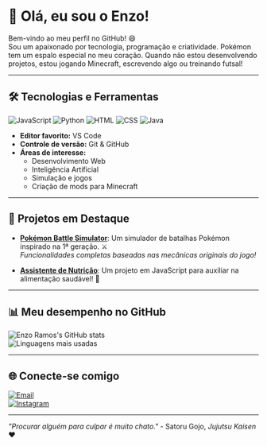 # 🌟 Olá, eu sou o Enzo!  
Bem-vindo ao meu perfil no GitHub! 😄  
Sou um apaixonado por tecnologia, programação e criatividade. Pokémon tem um espalo especial no meu coração. Quando não estou desenvolvendo projetos, estou jogando Minecraft, escrevendo algo ou treinando futsal!

---

## 🛠️ **Tecnologias e Ferramentas**
![JavaScript](https://img.shields.io/badge/JavaScript-F7DF1E?style=for-the-badge&logo=javascript&logoColor=black)
![Python](https://img.shields.io/badge/Python-3776AB?style=for-the-badge&logo=python&logoColor=white)
![HTML](https://img.shields.io/badge/HTML-E34F26?style=for-the-badge&logo=html5&logoColor=white)
![CSS](https://img.shields.io/badge/CSS-1572B6?style=for-the-badge&logo=css3&logoColor=white)
![Java](https://img.shields.io/badge/Java-007396?style=for-the-badge&logo=java&logoColor=white)

- **Editor favorito:** VS Code  
- **Controle de versão:** Git & GitHub  
- **Áreas de interesse:**  
  - Desenvolvimento Web  
  - Inteligência Artificial  
  - Simulação e jogos  
  - Criação de mods para Minecraft  

---

## 🌟 **Projetos em Destaque**
- **[Pokémon Battle Simulator](#)**: Um simulador de batalhas Pokémon inspirado na 1ª geração. ⚔️  
  *Funcionalidades completas baseadas nas mecânicas originais do jogo!*  

- **[Assistente de Nutrição](#)**: Um projeto em JavaScript para auxiliar na alimentação saudável! 🥗  

---

## 📊 **Meu desempenho no GitHub**
![Enzo Ramos's GitHub stats](https://github-readme-stats.vercel.app/api?username=enzoramoss&show_icons=true&theme=radical)  
![Linguagens mais usadas](https://github-readme-stats.vercel.app/api/top-langs/?username=enzoramoss&layout=compact&theme=radical)

---

## 🌐 **Conecte-se comigo**
[![Email](https://img.shields.io/badge/Email-D14836?style=for-the-badge&logo=gmail&logoColor=white)](mailto:enzoramos.3101@gmail.com)  
[![Instagram](https://img.shields.io/badge/Instagram-E4405F?style=for-the-badge&logo=instagram&logoColor=white)](https://www.instagram.com/jose_enzo31/)  

---

_"Procurar alguém para culpar é muito chato."_ - Satoru Gojo, *Jujutsu Kaisen* ❤️
